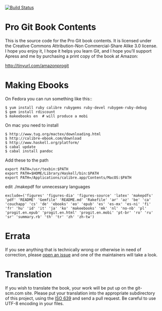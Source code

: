 [![Build Status](https://secure.travis-ci.org/progit/progit.png?branch=master)](https://travis-ci.org/progit/progit)

# Pro Git Book Contents

This is the source code for the Pro Git book contents.  It is licensed under
the Creative Commons Attribution-Non Commercial-Share Alike 3.0 license.  I
hope you enjoy it, I hope it helps you learn Git, and I hope you'll support
Apress and me by purchasing a print copy of the book at Amazon:

http://tinyurl.com/amazonprogit

# Making Ebooks

On Fedora you can run something like this::

    $ yum install ruby calibre rubygems ruby-devel rubygem-ruby-debug 
    $ gem install rdiscount
    $ makeebooks en  # will produce a mobi

On mac you need to install

    $ http://www.tug.org/mactex/downloading.html 
	$ http://calibre-ebook.com/download
	$ http://www.haskell.org/platform/
	$ cabal update
    $ cabal install pandoc

Add these to the path

    export PATH=/usr/texbin:$PATH
    export PATH=$HOME/Library/Haskell/bin:$PATH
    export PATH=/Applications/calibre.app/Contents/MacOS:$PATH	

edit ./makepdf for unnecessary languages	

	exclude=('figures' 'figures-dia' 'figures-source' 'latex' 'makepdfs' 'pdf' 'README' 'Gemfile' 'README.md' 'Rakefile' 'ar' 'az' 'be' 'ca' 'couchapp' 'cs' 'de' 'ebooks' 'eo' 'epub' 'es' 'es-mx' 'es-ni' 'fi' 'fr' 'hu' 'id' 'it' 'ja' 'ko' 'makeebooks' 'mk' 'nl' 'no-nb' 'pl' 'progit.en.epub' 'progit.en.html' 'progit.en.mobi' 'pt-br' 'ro' 'ru' 'sr' 'summary.rb' 'th' 'tr' 'zh' 'zh-tw')
	
# Errata

If you see anything that is technically wrong or otherwise in need of
correction, please [open an issue](https://github.com/progit/progit/issues) and one of the maintainers will take a look.


# Translation

If you wish to translate the book, your work will be put up on the 
git-scm.com site.  Please put your translation into the appropriate
subdirectory of this project, using the 
[ISO 639](http://en.wikipedia.org/wiki/List_of_ISO_639-1_codes) 
and send a pull request. Be careful to use UTF-8 encoding in your files.

